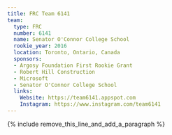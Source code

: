 ```yaml
---
title: FRC Team 6141
team:
  type: FRC
  number: 6141
  name: Senator O'Connor College School
  rookie_year: 2016
  location: Toronto, Ontario, Canada
  sponsors:
  - Argosy Foundation First Rookie Grant
  - Robert Hill Construction
  - Microsoft
  - Senator O'Connor College School
  links:
    Website: https://team6141.appspot.com
    Instagram: https://www.instagram.com/team6141
---
```


{% include remove_this_line_and_add_a_paragraph %}
